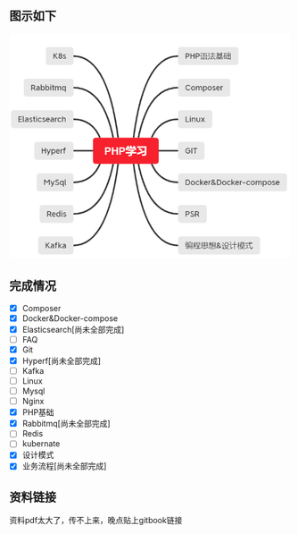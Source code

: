 

## 图示如下

![image-20210129180631221](FAQ\image-20210129180631221.png)

## 完成情况

+ [x] Composer
+ [x] Docker&Docker-compose
+ [x] Elasticsearch[尚未全部完成]
+ [ ] FAQ
+ [x] Git
+ [x] Hyperf[尚未全部完成]
+ [ ] Kafka
+ [ ] Linux
+ [ ] Mysql
+ [ ] Nginx
+ [x] PHP基础
+ [x] Rabbitmq[尚未全部完成]
+ [ ] Redis
+ [ ] kubernate
+ [x] 设计模式
+ [x] 业务流程[尚未全部完成]

## 资料链接

资料pdf太大了，传不上来，晚点贴上gitbook链接

